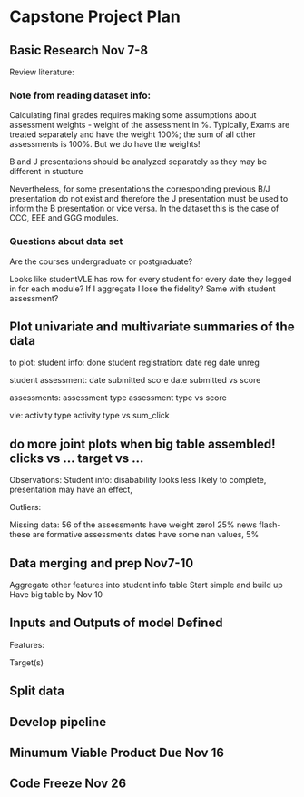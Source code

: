 # Capstone Project Plan


## Basic Research Nov 7-8
Review literature:


### Note from reading dataset info:
Calculating final grades requires making some assumptions about assessment weights - weight of the assessment in %. Typically, Exams are treated separately and have the weight 100%; the sum of all other assessments is 100%. But we do have the weights!

B and J presentations should be analyzed separately as they may be different in stucture 

Nevertheless, for some presentations the corresponding previous B/J presentation do not exist and therefore the J presentation must be used to inform the B presentation or vice versa. In the dataset this is the case of CCC, EEE and GGG modules.

### Questions about data set
Are the courses undergraduate or postgraduate?

Looks like studentVLE has row for every student for every date they logged in for each module? If I aggregate I lose the fidelity?
Same with student assessment?

## Plot univariate and multivariate summaries of the data
to plot: 
student info: done
student registration:
    date reg
    date unreg

student assessment:
    date submitted
    score
    date submitted vs score

assessments:
    assessment type
    assessment type vs score

vle:
    activity type
    activity type vs sum_click

do more joint plots when big table assembled!
clicks vs ...
target vs ...
---

Observations:
Student info: disabability looks less likely to complete, presentation may have an effect, 

Outliers:


Missing data:
56 of the assessments have weight zero! 25% news flash-these are formative assessments
dates have some nan values, 5%


## Data merging and prep Nov7-10
Aggregate other features into student info table
Start simple and build up
Have big table by Nov 10

## Inputs and Outputs of model Defined
Features:


Target(s)

## Split data

## Develop pipeline



## Minumum Viable Product Due Nov 16


## Code Freeze Nov 26
